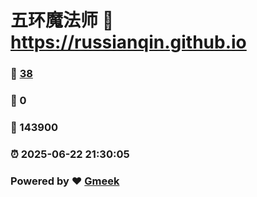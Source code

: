 # 五环魔法师 :link: https://russianqin.github.io 
### :page_facing_up: [38](https://russianqin.github.io/tag.html) 
### :speech_balloon: 0 
### :hibiscus: 143900 
### :alarm_clock: 2025-06-22 21:30:05 
### Powered by :heart: [Gmeek](https://github.com/Meekdai/Gmeek)
